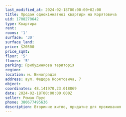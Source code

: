 ```yaml
---
last_modified_at: 2024-02-18T00:00:00+02:00
title: Продаж однокімнатної квартири на Корятовича
uid: 1708270642
type: Квартира
rent:
rooms: '1'
surface: '30'
surface_land:
price: $20500
price_sqmt:
floor: '5'
floors: '5'
parking: Прибудинкова територія
region:
location: м. Виноградів
address: вул. Федора Корятовича, 7
object:
coordinates: 48.141970,23.018869
date: 2024-02-18T00:00:00.000Z
seller: Роман Прус
phone: 380677495636
description: Вторинне житло, придатне для проживання
---
```

